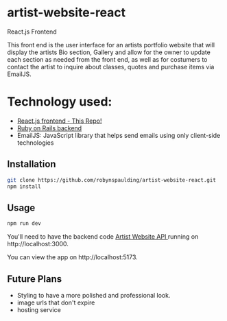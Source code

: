 # artist-website-react

React.js Frontend

This front end is the user interface for an artists portfolio website that will display the artists Bio section, Gallery and allow for the owner to update each section as needed from the front end, as well as for costumers to contact the artist to inquire about classes, quotes and purchase items via EmailJS.

# Technology used:

- <a href="https://github.com/robynspaulding/artist-website-react">React.js frontend - This Repo!</a>
- <a href="https://github.com/robynspaulding/artist-website-api">Ruby on Rails backend </a>
- EmailJS: JavaScript library that helps send emails using only client-side technologies

## Installation

```bash
git clone https://github.com/robynspaulding/artist-website-react.git
npm install
```

## Usage

```bash
npm run dev
```

You'll need to have the backend code <a href="https://github.com/robynspaulding/artist-website-api">Artist Website API </a> running on http://localhost:3000.

You can view the app on http://localhost:5173.

## Future Plans

- Styling to have a more polished and professional look.
- image urls that don't expire
- hosting service
